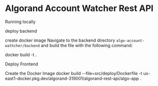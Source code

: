 # Algorand Account Watcher Rest API




Running locally

deploy backend

create docker image
Navigate to the backend directory `algo-account-wathcher/backend` and build the file with the following command:

docker build -t <your-api-tag> .

Deploy Frontend

Create the Docker Image
docker build --file=src/deploy/Dockerfile -t us-east1-docker.pkg.dev/algorand-319001/algorand-rest-api/algo-app .
